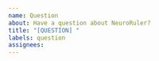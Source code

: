 ```yaml
---
name: Question
about: Have a question about NeuroRuler?
title: "[QUESTION] "
labels: question
assignees:
---
```

